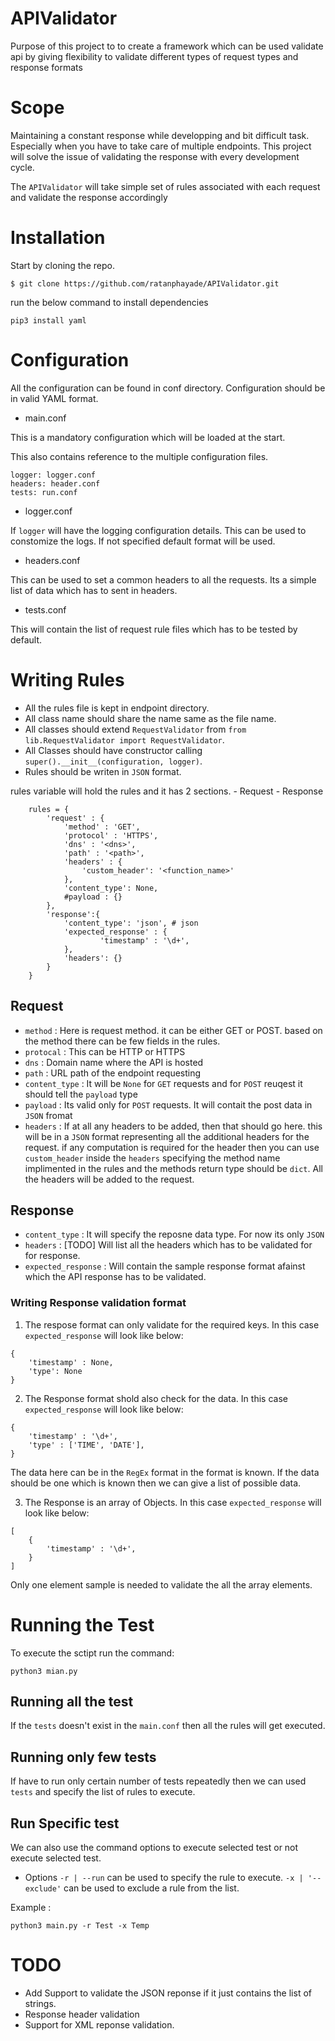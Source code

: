 # APIValidator
Purpose of this project to to create a framework which can be used validate api by giving flexibility to validate different types of request types and response formats


# Scope
Maintaining a constant response while developping and bit difficult task. Especially when you have to take care of multiple endpoints. This project will solve the issue of validating the response with every development cycle.

The `APIValidator` will take simple set of rules associated with each request and validate the response accordingly 

# Installation

Start by cloning the repo.

```
$ git clone https://github.com/ratanphayade/APIValidator.git
```

run the below command to install dependencies

```
pip3 install yaml
```

# Configuration

All the configuration can be found in conf directory. Configuration should be in valid YAML format.

- main.conf

This is a mandatory configuration which will be loaded at the start.

This also contains reference to the multiple configuration files.
```
logger: logger.conf
headers: header.conf
tests: run.conf
```

- logger.conf

If `logger` will have the logging configuration details. This can be used to constomize the logs. If not specified default format will be used.

- headers.conf

This can be used to set a common headers to all the requests. Its a simple list of data which has to sent in headers.

- tests.conf

This will contain the list of request rule files which has to be tested by default.

# Writing Rules

- All the rules file is kept in endpoint directory. 
- All class name should share the name same as the file name.
- All classes should extend `RequestValidator` from `from lib.RequestValidator import RequestValidator`.
- All Classes should have constructor calling `super().__init__(configuration, logger)`.
- Rules should be writen in `JSON` format.

rules variable will hold the rules and it has 2 sections.
    - Request
    - Response

```
    rules = {
        'request' : {
            'method' : 'GET',
            'protocol' : 'HTTPS',
            'dns' : '<dns>',
            'path' : '<path>',
            'headers' : {
                'custom_header': '<function_name>'
            },
            'content_type': None,
            #payload : {}
        },
        'response':{
            'content_type': 'json', # json
            'expected_response' : {
                    'timestamp' : '\d+',
            },
            'headers': {}
        }
    }
```

## Request

- `method` : Here is request method. it can be either GET or POST. based on the method there can be few fields in the rules.
- `protocal` : This can be HTTP or HTTPS
- `dns` :  Domain name where the API is hosted
- `path` : URL path of the endpoint requesting
- `content_type` : It will be `None` for `GET` requests and for `POST` reuqest it should tell the `payload` type
- `payload` : Its valid only for `POST` requests. It will contait the post data in `JSON` fromat
- `headers` : If at all any headers to be added, then that should go here. this will be in a `JSON` format representing all the additional headers for the request. if any computation is required for the header then you can use `custom_header` inside the `headers` specifying the method name implimented in the rules and the methods return type should be `dict`. All the headers will be added to the request.

## Response

- `content_type` : It will specify the reposne data type. For now its only `JSON`
- `headers` : [TODO] Will list all the headers which has to be validated for for response.
- `expected_response` : Will contain the sample response format afainst which the API response has to be validated. 


### Writing Response validation format

1. The respose format can only validate for the required keys. In this case `expected_response` will look like below:
```
{
    'timestamp' : None,
    'type': None
}
```

2. The Response format shold also check for the data. In this case `expected_response` will look like below:
```
{
    'timestamp' : '\d+',
    'type' : ['TIME', 'DATE'],
}
```
The data here can be in the `RegEx` format in the format is known. If the data should be one which is known then we can give a list of possible data.

3. The Response is an array of Objects. In this case `expected_response` will look like below:
```
[
    {
        'timestamp' : '\d+',
    }
]
```
Only one element sample is needed to validate the all the array elements.


# Running the Test

To execute the sctipt run the command:
```
python3 mian.py
```

## Running all the test
If the `tests` doesn't exist in the `main.conf` then all the rules will get executed.

## Running only few tests 
If have to run only certain number of tests repeatedly then we can used `tests` and specify the list of rules to execute.

## Run Specific test
We can also use the command options to execute selected test or not execute selected test. 
- Options 
    `-r | --run` can be used to specify the rule to execute.
    `-x | '--exclude'` can be used to exclude a rule from the list.
    
Example :
```
python3 main.py -r Test -x Temp
```

# TODO
- Add Support to validate the JSON reponse if it just contains the list of strings.
- Response header validation
- Support for XML reponse validation.



